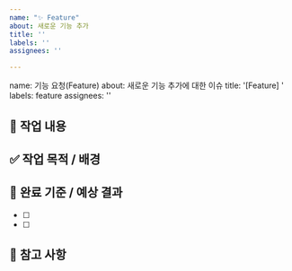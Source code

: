```yaml
---
name: "✨ Feature"
about: 새로운 기능 추가
title: ''
labels: ''
assignees: ''

---
```


name: 기능 요청(Feature)
about: 새로운 기능 추가에 대한 이슈
title: '[Feature] '
labels: feature
assignees: ''

## 💠 작업 내용

<!-- 어떤 작업을 할 건지 한 줄로 요약해 주세요 -->



## ✅ 작업 목적 / 배경

<!-- 이 작업이 왜 필요한지 설명해 주세요 -->


## 🌟 완료 기준 / 예상 결과

<!-- 어떤 상태가 되면 완료된 것으로 간주할 수 있는지 체크리스트로 작성해 주세요 -->

- [ ] 
- [ ] 


## 📌 참고 사항

<!-- 관련 컴포넌트, 디자인, 문서 링크 등 참고할 자료가 있다면 작성해 주세요 -->
